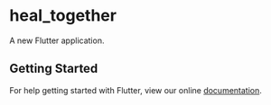 # heal_together

A new Flutter application.

## Getting Started

For help getting started with Flutter, view our online
[documentation](https://flutter.io/).

